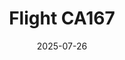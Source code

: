 ---
layout: photo-detail
title: "Flight CA167"
date: 2025-07-26
collection: photos
header:
  teaser: "https://kw-aviation.oss-cn-beijing.aliyuncs.com/25.7.26.CA167.jpg"
shooting_date: 2025-07-26
flight_number: "CA167"
airline: "Air China"
origin_destination: "PEK-HND"
registration_number: "B-6383"
aircraft_type: "Airbus A321"
livery: "Star Alliance"
---